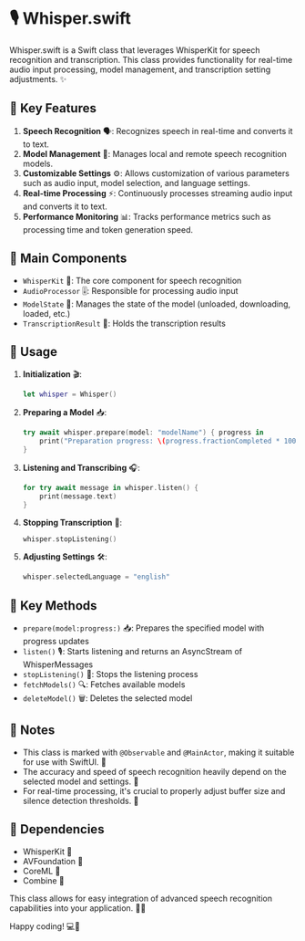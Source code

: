 # 🎙️ Whisper.swift

Whisper.swift is a Swift class that leverages WhisperKit for speech recognition and transcription. This class provides functionality for real-time audio input processing, model management, and transcription setting adjustments. ✨

## 🌟 Key Features

1. **Speech Recognition** 🗣️: Recognizes speech in real-time and converts it to text.
2. **Model Management** 🧠: Manages local and remote speech recognition models.
3. **Customizable Settings** ⚙️: Allows customization of various parameters such as audio input, model selection, and language settings.
4. **Real-time Processing** ⚡: Continuously processes streaming audio input and converts it to text.
5. **Performance Monitoring** 📊: Tracks performance metrics such as processing time and token generation speed.

## 🧩 Main Components

- `WhisperKit` 🎯: The core component for speech recognition
- `AudioProcessor` 🎚️: Responsible for processing audio input
- `ModelState` 🔄: Manages the state of the model (unloaded, downloading, loaded, etc.)
- `TranscriptionResult` 📝: Holds the transcription results

## 🚀 Usage

1. **Initialization** 🎬:
   ```swift
   let whisper = Whisper()
   ```

2. **Preparing a Model** 📥:
   ```swift
   try await whisper.prepare(model: "modelName") { progress in
       print("Preparation progress: \(progress.fractionCompleted * 100)%")
   }
   ```

3. **Listening and Transcribing** 🎧:
   ```swift
   for try await message in whisper.listen() {
       print(message.text)
   }
   ```

4. **Stopping Transcription** 🛑:
   ```swift
   whisper.stopListening()
   ```

5. **Adjusting Settings** 🛠️:
   ```swift
   whisper.selectedLanguage = "english"
   ```

## 🔑 Key Methods

- `prepare(model:progress:)` 📥: Prepares the specified model with progress updates
- `listen()` 🎙️: Starts listening and returns an AsyncStream of WhisperMessages
- `stopListening()` 🛑: Stops the listening process
- `fetchModels()` 🔍: Fetches available models
- `deleteModel()` 🗑️: Deletes the selected model

## 📝 Notes

- This class is marked with `@Observable` and `@MainActor`, making it suitable for use with SwiftUI. 🎨
- The accuracy and speed of speech recognition heavily depend on the selected model and settings. 🎯
- For real-time processing, it's crucial to properly adjust buffer size and silence detection thresholds. 🔧

## 🔗 Dependencies

- WhisperKit 🧠
- AVFoundation 🎵
- CoreML 🤖
- Combine 🔗

This class allows for easy integration of advanced speech recognition capabilities into your application. 🚀✨

Happy coding! 💻🎉
